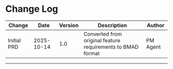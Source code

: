 # Change Log

| Change | Date | Version | Description | Author |
|--------|------|---------|-------------|--------|
| Initial PRD | 2025-10-14 | 1.0 | Converted from original feature requirements to BMAD format | PM Agent |

---

